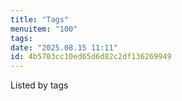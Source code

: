 ```yaml
---
title: "Tags"
menuitem: "100"
tags:
date: "2025.08.15 11:11"
id: 4b5703cc10ed65d6d82c2df136269949
---
```


Listed by tags
